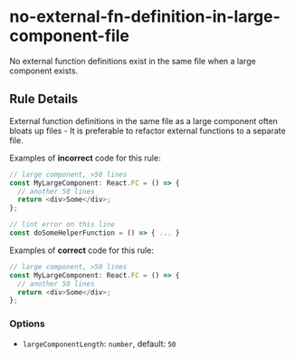 # no-external-fn-definition-in-large-component-file

No external function definitions exist in the same file when a large component exists.

## Rule Details

External function definitions in the same file as a large component often bloats up files - It is preferable to refactor external functions to a separate file.

Examples of **incorrect** code for this rule:

```js
// large component, >50 lines
const MyLargeComponent: React.FC = () => {
  // another 50 lines
  return <div>Some</div>;
};

// lint error on this line
const doSomeHelperFunction = () => { ... }
```

Examples of **correct** code for this rule:

```js
// large component, >50 lines
const MyLargeComponent: React.FC = () => {
  // another 50 lines
  return <div>Some</div>;
};
```

### Options

- `largeComponentLength`: `number`, default: `50`
